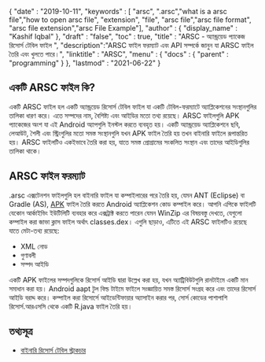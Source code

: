 {
  "date" : "2019-10-11",
  "keywords" : [ "arsc", ".arsc","what is a arsc file","how to open arsc file", "extension", "file", "arsc file","arsc file format",  "arsc file extension","arsc File Example"],
  "author" : {
    "display_name" : "Kashif Iqbal"
},
  "draft" : "false",
  "toc" : true,
  "title" : "ARSC - অ্যান্ড্রয়েড প্যাকেজ রিসোর্স টেবিল ফাইল ",
  "description":"ARSC ফাইল ফরম্যাট এবং API সম্পর্কে জানুন যা ARSC ফাইল তৈরি এবং খুলতে পারে।",
  "linktitle" : "ARSC",
  "menu" : {
    "docs" : {
      "parent" : "programming"
}
},
  "lastmod" : "2021-06-22"
}

## একটি ARSC ফাইল কি?

একটি ARSC ফাইল হল একটি অ্যান্ড্রয়েড রিসোর্স টেবিল ফাইল যা একটি টেবিল-ফরম্যাটে অ্যাপ্লিকেশনের সংস্থানগুলির তালিকা ধারণ করে। এতে সম্পদের নাম, বৈশিষ্ট্য এবং আইডির মতো তথ্য রয়েছে। ARSC ফাইলগুলি APK প্যাকেজের অংশ যা এই Android অ্যাপগুলি ইনস্টল করতে ব্যবহৃত হয়। একটি অ্যান্ড্রয়েড অ্যাপ্লিকেশনে ছবি, লেআউট, শৈলী এবং স্ট্রিংগুলির মতো সমস্ত সংস্থানগুলি যখন APK ফাইল তৈরি হয় তখন বাইনারি ফাইলে রূপান্তরিত হয়। ARSC ফাইলটিও একইভাবে তৈরি করা হয়, যাতে সমস্ত প্রোগ্রামের সংকলিত সংস্থান এবং তাদের আইডিগুলির তালিকা থাকে।

## ARSC ফাইল ফরম্যাট

.arsc এক্সটেনশন ফাইলগুলি হল বাইনারি ফাইল যা কম্পাইলারের পরে তৈরি হয়, যেমন ANT (Eclipse) বা Gradle (AS), [APK](/compression/apk/) ফাইল তৈরি করতে Android অ্যাপ্লিকেশন কোড কম্পাইল করে। আপনি এপিকে ফাইলটি যেকোন আর্কাইভিং ইউটিলিটি ব্যবহার করে এক্সট্রাক্ট করতে পারেন যেমন WinZip এর বিষয়বস্তু দেখতে, যেগুলো কম্পাইল করা জাভা ক্লাস ফাইল অর্থাৎ classes.dex। এগুলি ছাড়াও, এটিতে এই ARSC ফাইলটিও রয়েছে যাতে মেটা-তথ্য রয়েছে:

 * XML নোড
 * গুণাবলী
 * সম্পদ আইডি

একটি APK ফাইলের সম্পদগুলিকে রিসোর্স আইডি দ্বারা উল্লেখ করা হয়, যখন অ্যাট্রিবিউটগুলি রানটাইমে একটি মান সমাধান করা হয়। Android aapt টুল বিল্ড টাইমে ফাইলে সংজ্ঞায়িত সমস্ত রিসোর্স সংগ্রহ করে এবং তাদের রিসোর্স আইডি বরাদ্দ করে। কম্পাইল করা রিসোর্সে আইডেন্টিফায়ার অ্যাসাইন করার পর, সোর্স কোডের পাশাপাশি রিসোর্স.আরএসসি থেকে একটি R.java ফাইল তৈরি হয়।

## তথ্যসূত্র

* [বাইনারি রিসোর্স টেবিল স্ট্রাকচার](https://stackoverflow.com/questions/27548810/android-compiled-resources-resources-arsc)


